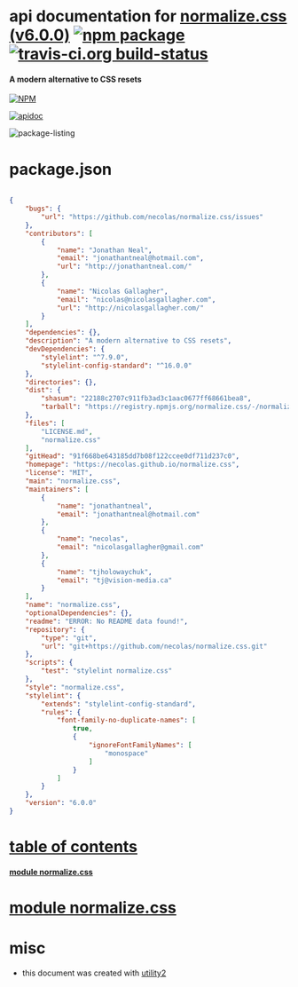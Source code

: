 # api documentation for  [normalize.css (v6.0.0)](https://necolas.github.io/normalize.css)  [![npm package](https://img.shields.io/npm/v/npmdoc-normalize.css.svg?style=flat-square)](https://www.npmjs.org/package/npmdoc-normalize.css) [![travis-ci.org build-status](https://api.travis-ci.org/npmdoc/node-npmdoc-normalize.css.svg)](https://travis-ci.org/npmdoc/node-npmdoc-normalize.css)
#### A modern alternative to CSS resets

[![NPM](https://nodei.co/npm/normalize.css.png?downloads=true)](https://www.npmjs.com/package/normalize.css)

[![apidoc](https://npmdoc.github.io/node-npmdoc-normalize.css/build/screen-capture.buildNpmdoc.browser._2Fhome_2Ftravis_2Fbuild_2Fnpmdoc_2Fnode-npmdoc-normalize.css_2Ftmp_2Fbuild_2Fapidoc.html.png)](https://npmdoc.github.io/node-npmdoc-normalize.css/build..beta..travis-ci.org/apidoc.html)

![package-listing](https://npmdoc.github.io/node-npmdoc-normalize.css/build/screen-capture.npmPackageListing.svg)



# package.json

```json

{
    "bugs": {
        "url": "https://github.com/necolas/normalize.css/issues"
    },
    "contributors": [
        {
            "name": "Jonathan Neal",
            "email": "jonathantneal@hotmail.com",
            "url": "http://jonathantneal.com/"
        },
        {
            "name": "Nicolas Gallagher",
            "email": "nicolas@nicolasgallagher.com",
            "url": "http://nicolasgallagher.com/"
        }
    ],
    "dependencies": {},
    "description": "A modern alternative to CSS resets",
    "devDependencies": {
        "stylelint": "^7.9.0",
        "stylelint-config-standard": "^16.0.0"
    },
    "directories": {},
    "dist": {
        "shasum": "22188c2707c911fb3ad3c1aac0677ff68661bea8",
        "tarball": "https://registry.npmjs.org/normalize.css/-/normalize.css-6.0.0.tgz"
    },
    "files": [
        "LICENSE.md",
        "normalize.css"
    ],
    "gitHead": "91f668be643185dd7b08f122ccee0df711d237c0",
    "homepage": "https://necolas.github.io/normalize.css",
    "license": "MIT",
    "main": "normalize.css",
    "maintainers": [
        {
            "name": "jonathantneal",
            "email": "jonathantneal@hotmail.com"
        },
        {
            "name": "necolas",
            "email": "nicolasgallagher@gmail.com"
        },
        {
            "name": "tjholowaychuk",
            "email": "tj@vision-media.ca"
        }
    ],
    "name": "normalize.css",
    "optionalDependencies": {},
    "readme": "ERROR: No README data found!",
    "repository": {
        "type": "git",
        "url": "git+https://github.com/necolas/normalize.css.git"
    },
    "scripts": {
        "test": "stylelint normalize.css"
    },
    "style": "normalize.css",
    "stylelint": {
        "extends": "stylelint-config-standard",
        "rules": {
            "font-family-no-duplicate-names": [
                true,
                {
                    "ignoreFontFamilyNames": [
                        "monospace"
                    ]
                }
            ]
        }
    },
    "version": "6.0.0"
}
```



# <a name="apidoc.tableOfContents"></a>[table of contents](#apidoc.tableOfContents)

#### [module normalize.css](#apidoc.module.normalize.css)



# <a name="apidoc.module.normalize.css"></a>[module normalize.css](#apidoc.module.normalize.css)



# misc
- this document was created with [utility2](https://github.com/kaizhu256/node-utility2)
